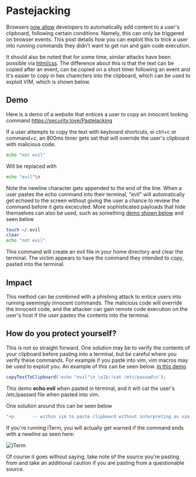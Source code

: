 # Pastejacking

Browsers [now allow](https://developer.mozilla.org/en-US/docs/Web/API/Document/execCommand) developers to automatically add content to a user's clipboard, following certain conditions. Namely, this can only be triggered on browser events. This post details how you can exploit this to trick a user into running commands they didn't want to get run and gain code execution.

It should also be noted that for some time, similar attacks have been possible via [html/css](https://thejh.net/misc/website-terminal-copy-paste). The difference about this is that the text can be copied after an event, can be copied on a short timer following an event and it's easier to copy in hex charecters into the clipboard, which can be used to exploit VIM, which is shown below.

## Demo

Here is a demo of a website that entices a user to copy an innocent looking command https://security.love/Pastejacking

If a user attempts to copy the text with keyboard shortcuts, ei ctrl+c or command+c, an 800ms timer gets set that will override the user's clipboard with malicious code. 

```bash
echo "not evil"
```

Will be replaced with

```bash
echo "evil"\n
```

Note the newline character gets appended to the end of the line. When a user pastes the echo command into their terminal, "evil" will automatically get echoed to the screen without giving the user a chance to review the command before it gets excecuted. More sophisticated payloads that hide themselves can also be used, such as something [demo shown below](https://security.love/Pastejacking/index3.html) and seen below

```bash
touch ~/.evil
clear
echo "not evil"
```

This command will create an evil file in your home directory and clear the terminal. The victim appears to have the command they intended to copy, pasted into the terminal.


## Impact
This method can be combined with a phishing attack to entice users into running seemingly innocent commands. The malicious code will override the innocent code, and the attacker can gain remote code execution on the user's host if the user pastes the contents into the terminal.

## How do you protect yourself?
This is not so straight forward. One solution may be to verify the contents of your clipboard before pasting into a terminal, but be careful where you verify these commands. For example if you paste into vim, vim macros may be used to exploit you. An example of this can be seen below. [in this demo](https://security.love/Pastejacking/index2.html) 

```javascript
copyTextToClipboard('echo "evil"\n \x1b:!cat /etc/passwd\n');
```

This demo **echo evil** when pasted in terminal, and it will cat the user's /etc/passwd file when pasted into vim.

One solution around this can be seen below

```bash
"+p       -- within vim to paste clipboard without interpreting as vim command
```

If you're running iTerm, you will actually get warned if the command ends with a newline as seen here:

![iTerm](http://i.imgur.com/W8pweF1.png) 

Of course it goes without saying, take note of the source you're pasting from and take an additional caution if you are pasting from a questionable source.

